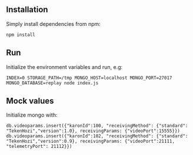 ## Installation
Simply install dependencies from npm:
```
npm install
```

## Run
Initialize the environment variables and run, e.g:
```
INDEX=0 STORAGE_PATH=/tmp MONGO_HOST=localhost MONGO_PORT=27017 MONGO_DATABASE=replay node index.js 
```

## Mock values
Initialize mongo with:
```
db.videoparams.insert({"karonId":100, "receivingMethod": {"standard": "TekenHozi","version":1.0}, receivingParams: {"videoPort":15555}})
db.videoparams.insert({"karonId":102, "receivingMethod": {"standard": "TekenHozi","version":0.9}, receivingParams: {"videoPort":21111, "telemetryPort": 21112}})
```